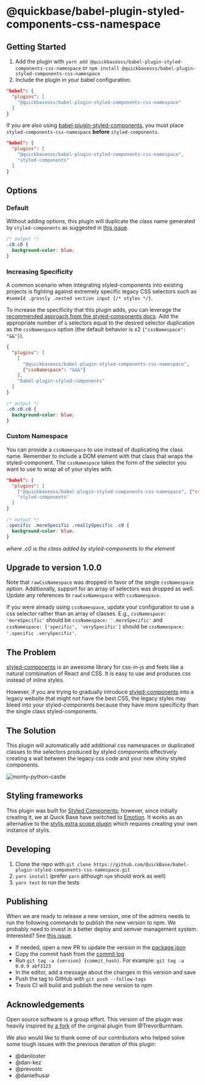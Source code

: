 # @quickbase/babel-plugin-styled-components-css-namespace

## Getting Started

1.  Add the plugin with `yarn add @quickbaseoss/babel-plugin-styled-components-css-namespace` or `npm install @quickbaseoss/babel-plugin-styled-components-css-namespace`
1.  Include the plugin in your babel configuration.

```json
"babel": {
  "plugins": [
    "@quickbaseoss/babel-plugin-styled-components-css-namespace"
  ]
}
```

If you are also using [babel-plugin-styled-components](https://github.com/styled-components/babel-plugin-styled-components), you must place `styled-components-css-namespace` **before** `styled-components`.

```json
"babel": {
  "plugins": [
    "@quickbaseoss/babel-plugin-styled-components-css-namespace",
    "styled-components"
  ]
}
```

## Options

### Default

Without adding options, this plugin will duplicate the class name generated by `styled-components` as suggested in [this issue](https://github.com/styled-components/styled-components/issues/613).

```css
/* output */
.c0.c0 {
  background-color: blue;
}
```

### Increasing Specificity

A common scenario when integrating styled-components into existing projects is fighting against extremely specific legacy CSS selectors such as `#someId .grossly .nested section input {/* styles */}`.

To increase the specificity that this plugin adds, you can leverage the [recommended approach from the styled-components docs](https://www.styled-components.com/docs/faqs#how-can-i-override-styles-with-higher-specificity). Add the appropriate number of `&` selectors equal to the desired selector duplication as the `cssNamespace` option (the default behavior is x2 `{"cssNamespace": "&&"}`).

```json
{
  "plugins": [
    [
      "@quickbaseoss/babel-plugin-styled-components-css-namespace",
      {"cssNamespace": "&&&"}
    ],
    "babel-plugin-styled-components"
  ]
}
```

```css
/* output */
.c0.c0.c0 {
  background-color: blue;
}
```

### Custom Namespace

You can provide a `cssNamespace` to use instead of duplicating the class name. Remember to include a DOM element with that class that wraps the styled-component. The `cssNamespace` takes the form of the selector you want to use to wrap all of your styles with.

```json
"babel": {
  "plugins": [
    ["@quickbaseoss/babel-plugin-styled-components-css-namespace", {"cssNamespace": ".specific .moreSpecific .reallySpecific"}],
    "styled-components"
  ]
}
```

```css
/* output */
.specific .moreSpecific .reallySpecific .c0 {
  background-color: blue;
}
```

_where .c0 is the class added by styled-components to the element_

## Upgrade to version 1.0.0

Note that `rawCssNamespace` was dropped in favor of the single `cssNamespace` option. Additionally, support for an array of selectors was dropped as well. Update any references to `rawCssNamespace` with `cssNamespace`.

If you were already using `cssNamespace`, update your configuration to use a css selector rather than an array of classes. E.g., `cssNamespace: 'moreSpecific'` should be `cssNamespace: '.moreSpecific'` and `cssNamespace: ['specific', 'verySpecific']` should be `cssNamespace: '.specific .verySpecific'`.

## The Problem

[styled-components](https://github.com/QuickBase/styled-components) is an awesome library for css-in-js and feels like a natural combination of React and CSS. It is easy to use and produces css instead of inline styles.

However, if you are trying to gradually introduce [styled-components](https://github.com/QuickBase/styled-components) into a legacy website that might not have the best CSS, the legacy styles may bleed into your styled-components because they have more specificity than the single class styled-components.

## The Solution

This plugin will automatically add additional css namespaces or duplicated classes to the selectors produced by styled components effectively creating a wall between the legacy css code and your new shiny styled components.

![monty-python-castle](https://media.giphy.com/media/12TIvbgMTrGhhu/giphy.gif)

## Styling frameworks

This plugin was built for [Styled Components](https://www.styled-components.com/); however, since initially creating it, we at Quick Base have switched to [Emotion](https://emotion.sh/). It works as an alternative to the [stylis extra scope plugin](https://github.com/Andarist/stylis-plugin-extra-scope) which requires creating your own instance of stylis.

## Developing

1.  Clone the repo with `git clone https://github.com/QuickBase/babel-plugin-styled-components-css-namespace.git`
1.  `yarn install` (prefer `yarn` although `npm` should work as well)
1.  `yarn test` to run the tests

## Publishing

When we are ready to release a new version, one of the admins needs to run the following commands to publish the new version to npm.
We probably need to invest in a better deploy and semver management system. Interested? See [this issue](https://github.com/QuickBase/babel-plugin-styled-components-css-namespace/issues/9).

- If needed, open a new PR to update the version in the [package.json](https://github.com/QuickBase/babel-plugin-styled-components-css-namespace/blob/master/package.json)
- Copy the commit hash from the [commit log](https://github.com/QuickBase/babel-plugin-styled-components-css-namespace/commits/master)
- Run `git tag -a {version} {commit_hash}`. For example: `git tag -a 0.0.9 abf3123`
- In the editor, add a message about the changes in this version and save
- Push the tag to GitHub with `git push --follow-tags`
- Travis CI will build and publish the new version to npm

## Acknowledgements

Open source software is a group effort. This version of the plugin was heavily inspired by [a fork](https://github.com/TrevorBurnham/babel-plugin-namespace-styled-components) of the original plugin from @TrevorBurnham.

We also would like to thank some of our contributors who helped solve some tough issues with the previous iteration of this plugin:

- @daniloster
- @dan-kez
- @prevostc
- @danielhusar
